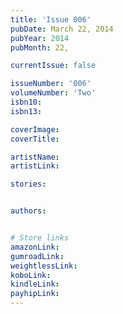 ```yaml
---
title: 'Issue 006'
pubDate: March 22, 2014
pubYear: 2014
pubMonth: 22,

currentIssue: false

issueNumber: '006'
volumeNumber: 'Two'
isbn10:
isbn13:

coverImage:
coverTitle:

artistName:
artistLink:

stories: 


authors: 


# Store links
amazonLink: 
gumroadLink: 
weightlessLink: 
koboLink:
kindleLink: 
payhipLink: 
---
```


        